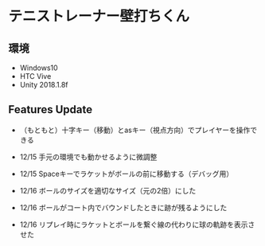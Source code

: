 # テニストレーナー壁打ちくん

## 環境
- Windows10
- HTC Vive
- Unity 2018.1.8f

## Features Update
- （もともと）十字キー（移動）とasキー（視点方向）でプレイヤーを操作できる

- 12/15 手元の環境でも動かせるように微調整
- 12/15 Spaceキーでラケットがボールの前に移動する（デバッグ用）
- 12/16 ボールのサイズを適切なサイズ（元の2倍）にした
- 12/16 ボールがコート内でバウンドしたときに跡が残るようにした
- 12/16 リプレイ時にラケットとボールを繋ぐ線の代わりに球の軌跡を表示させた
